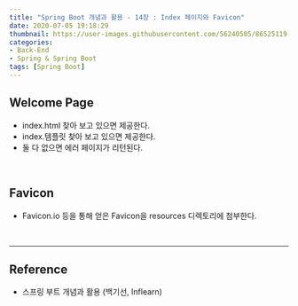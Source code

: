 ```yaml
---
title: "Spring Boot 개념과 활용 - 14장 : Index 페이지와 Favicon"
date: 2020-07-05 19:18:29
thumbnail: https://user-images.githubusercontent.com/56240505/86525119-eea35780-bebd-11ea-8fbd-ceacfdfae2c6.png
categories:
- Back-End
- Spring & Spring Boot
tags: [Spring Boot]
---
```


## Welcome Page

* index.html 찾아 보고 있으면 제공한다.
* index.템플릿 찾아 보고 있으면 제공한다.
* 둘 다 없으면 에러 페이지가 리턴된다.

<br>

## Favicon

* Favicon.io 등을 통해 얻은 Favicon을 resources 디렉토리에 첨부한다.

<br>

---

## Reference

* 스프링 부트 개념과 활용 (백기선, Inflearn)
